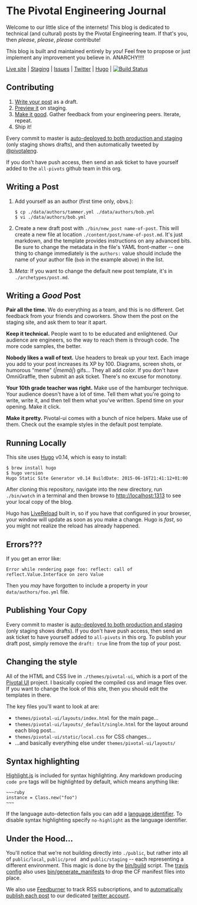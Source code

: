 # The Pivotal Engineering Journal

Welcome to our little slice of the internets!  This blog is dedicated to technical (and cultural) posts by the Pivotal Engineering team.  If that's you, then *please*, *please*, *please* contribute!  

This blog is built and maintained entirely by *you*!  Feel free to propose or just implement any improvement you believe in.  ANARCHY!!!!

[Live site](http://engineering.pivotal.io/) | [Staging](http://pivotal-cf-blog-staging.cfapps.io/) | [Issues](https://github.com/pivotal/blog/issues) | [Twitter](https://twitter.com/pivotaleng) | [Hugo](http://gohugo.io/) | [![Build Status](https://travis-ci.org/pivotal/blog.svg?branch=master)](https://travis-ci.org/pivotal/blog)

## Contributing

1. [Write your post](https://github.com/pivotal/blog#writing-a-post) as a draft.
1. [Preview it](http://pivotal-cf-blog-staging.cfapps.io/) on staging.
1. [Make it good](https://github.com/pivotal/blog#writing-a-good-post). Gather feedback from your engineering peers.  Iterate, repeat.
1. Ship it!

Every commit to master is [auto-deployed to both production and staging](https://travis-ci.org/pivotal/blog/builds) (only staging shows drafts), and then automatically tweeted by [@pivotaleng](https://twitter.com/pivotaleng).  

If you don't have push access, then send an ask ticket to have yourself added to the `all-pivots` github team in this org.

## Writing a Post

1. Add yourself as an author (first time only, obvs.):

    ~~~
    $ cp ./data/authors/tammer.yml ./data/authors/bob.yml
    $ vi ./data/authors/bob.yml
    ~~~

1. Create a new draft post with `./bin/new_post name-of-post`.  This will create a new file at location `./content/post/name-of-post.md`. It's just markdown, and the template provides instructions on any advanced bits.  Be sure to change the metadata in the file's YAML front-matter -- one thing to change immediately is the `authors:` value should include the name of your author file (`bob` in the example above) in the list.

1. *Meta:* If you want to change the default new post template, it's in `./archetypes/post.md`.

## Writing a _Good_ Post

**Pair all the time.**  We do everything as a team, and this is no different.  Get feedback from your friends and coworkers.  Show them the post on the staging site, and ask them to tear it apart.

**Keep it technical.**  People want to to be educated and enlightened.  Our audience are engineers, so the way to reach them is through code.  The more code samples, the better.

**Nobody likes a wall of text.**  Use headers to break up your text.  Each image you add to your post increases its XP by 100.  Diagrams, screen shots, or humorous "meme" (_|memā|_) gifs...  They all add color.  If you don't have OmniGraffle, then submit an ask ticket.  There's no excuse for monotony.

**Your 10th grade teacher was right.**  Make use of the hamburger technique.  Your audience doesn't have a lot of time.  Tell them what you're going to write, write it, and then tell them what you've written.  Spend time on your opening.  Make it click.

**Make it pretty.** Pivotal-ui comes with a bunch of nice helpers.  Make use of them.  Check out the example styles in the default post template.

## Running Locally

This site uses [Hugo](http://gohugo.io) v0.14, which is easy to install:

~~~
$ brew install hugo
$ hugo version
Hugo Static Site Generator v0.14 BuildDate: 2015-06-16T21:41:12+01:00
~~~

After cloning this repository, navigate into the new directory, run `./bin/watch` in a terminal and then browse to [http://localhost:1313](http://localhost:1313) to see your local copy of the blog.

Hugo has [LiveReload](http://livereload.com/) built in, so if you have that configured in your browser, your window will update as soon as you make a change.  Hugo is *fast*, so you might not realize the reload has already happened.

## Errors???

If you get an error like:

```
Error while rendering page foo: reflect: call of reflect.Value.Interface on zero Value
```

Then you _may_ have forgotten to include a property in your `data/authors/foo.yml` file.

## Publishing Your Copy

Every commit to master is [auto-deployed to both production and staging](https://travis-ci.org/pivotal/blog) (only staging shows drafts).  If you don't have push access, then send an ask ticket to have yourself added to `all-pivots` in this org. To publish your draft post, simply remove the `draft: true` line from the top of your post.

## Changing the style

All of the HTML and CSS live in `./themes/pivotal-ui`, which is a port of the [Pivotal UI](https://github.com/pivotal-cf/pivotal-ui) project.  I basically copied the compiled css and image files over.  If you want to change the look of this site, then you should edit the templates in there.

The key files you'll want to look at are:

* `themes/pivotal-ui/layouts/index.html` for the main page...
* `themes/pivotal-ui/layouts/_default/single.html` for the layout around each blog post...
* `themes/pivotal-ui/static/local.css` for CSS changes...
* ...and basically everything else under `themes/pivotal-ui/layouts/`

## Syntax highlighting

[Highlight.js](https://highlightjs.org/) is included for syntax highlighting. Any markdown producing `code pre` tags will be highlighted by default, which means anything like:

<pre><code>~~~ruby
instance = Class.new("foo")
~~~
</code></pre>

If the language auto-detection fails you can add a [language identifier](https://help.github.com/articles/github-flavored-markdown/#syntax-highlighting). To disable syntax highlighting specify `no-highlight` as the language identifier.


## Under the Hood...

You'll notice that we're not building directly into `./public`, but rather into all of `public/local`, `public/prod ` and `public/staging` -- each representing a different environment.  This magic is done by the [bin/build](https://github.com/pivotal/blog/blob/master/bin/build) script.  The [travis config](https://github.com/pivotal/blog/blob/master/.travis.yml) also uses [bin/generate_manifests](https://github.com/pivotal/blog/blob/master/bin/generate_manifests) to drop the CF manifest files into place.

We also use [Feedburner](https://feedburner.google.com/fb/a/dashboard?id=lkvb0prnrmdpd4tdcvgd6uorpo) to track RSS subscriptions, and to [automatically publish each post](https://feedburner.google.com/fb/a/socialize?id=lkvb0prnrmdpd4tdcvgd6uorpo) to our dedicated [twitter account](https://twitter.com/pivotaleng).
